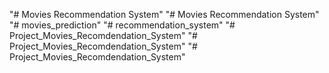 "# Movies Recommendation System" 
"# Movies Recommendation System" 
"# movies_prediction" 
"# recommendation_system" 
"# Project_Movies_Recomdendation_System" 
"# Project_Movies_Recomdendation_System" 
"# Project_Movies_Recomdendation_System" 
